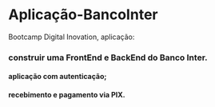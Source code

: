 # Aplicação-BancoInter

Bootcamp Digital Inovation, aplicação:

### construir uma FrontEnd e BackEnd do Banco Inter.

#### aplicação com autenticação;
#### recebimento e pagamento via PIX.
